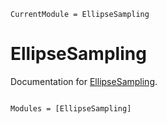 ```@meta
CurrentModule = EllipseSampling
```

# EllipseSampling

Documentation for [EllipseSampling](https://github.com/JoelTrent/EllipseSampling.jl).

```@index
```

```@autodocs
Modules = [EllipseSampling]
```
